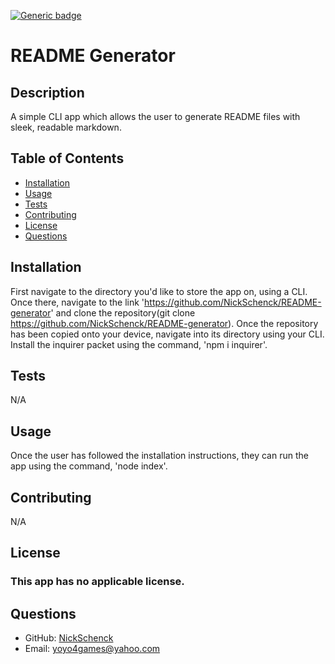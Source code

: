 [![Generic badge](https://img.shields.io/badge/license-N/A-<COLOR>.svg)](#license)
  # README Generator
  ## Description
  A simple CLI app which allows the user to generate README files with sleek, readable markdown.
  ## Table of Contents
  * [Installation](#installation)
  * [Usage](#usage)
  * [Tests](#tests)
  * [Contributing](#contributing)
  * [License](#license)
  * [Questions](#questions)
  ## Installation
  First navigate to the directory you'd like to store the app on, using a CLI. Once there, navigate to the link 'https://github.com/NickSchenck/README-generator' and clone the repository(git clone https://github.com/NickSchenck/README-generator). Once the repository has been copied onto your device, navigate into its directory using your CLI. Install the inquirer packet using the command, 'npm i inquirer'.
  ## Tests
  N/A
  ## Usage
  Once the user has followed the installation instructions, they can run the app using the command, 'node index'.
  ## Contributing
  N/A
  ## License
  ### This app has no applicable license.
  ## Questions
  * GitHub: [NickSchenck](https://github.com/NickSchenck)
  * Email: 
  [yoyo4games@yahoo.com](mailto:yoyo4games@yahoo.com)
  